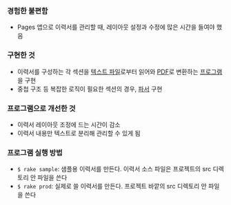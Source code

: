 ### 경험한 불편함
- Pages 앱으로 이력서를 관리할 때, 레이아웃 설정과 수정에 많은 시간을 들여야 했음

### 구현한 것
- 이력서를 구성하는 각 섹션을 [텍스트 파일](src/)로부터 읽어와 [PDF](output.pdf)로 변환하는 [프로그램](lib/mk_pdf.rb)을 구현
- 중첩 구조 등 복잡한 로직이 필요한 섹션의 경우, [파서](lib/preproc.rb) 구현

### 프로그램으로 개선한 것
- 이력서 레이아웃 조정에 드는 시간이 감소
- 이력서 내용만 텍스트로 분리해 관리할 수 있게 됨

### 프로그램 실행 방법
- `$ rake sample`: 샘플용 이력서를 만든다. 이력서 소스 파일은 프로젝트의 src 디렉토리 안 파일을 쓴다
- `$ rake prod`: 실제로 쓸 이력서를 만든다. 프로젝트 바깥의 src 디렉토리 안 파일을 쓴다
